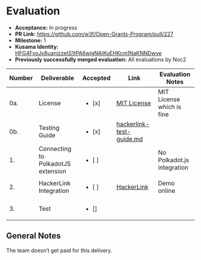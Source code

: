 # Evaluation

* **Acceptance:** In progress 
* **PR Link:** https://github.com/w3f/Open-Grants-Program/pull/227
* **Milestone:** 1
* **Kusama Identity:** [HFG4FvoJv8uanizzetS1tPA6wigNAiKuEHKcm1NaKNNDwve](https://polkascan.io/pre/kusama/account/HFG4FvoJv8uanizzetS1tPA6wigNAiKuEHKcm1NaKNNDwve)
* **Previously successfully merged evaluation:** All evaluations by Noc2

| Number | Deliverable | Accepted | Link | Evaluation Notes |
| ------------- | ------------- | ------------- | ------------- |------------- |
| 0a. | License | <ul><li>[x] </li></ul> | [MIT License](https://github.com/zhangjiannan/QFgrant/blob/main/LICENSE) |  MIT License which is fine  |
| 0b. | Testing Guide | <ul><li>[x] </li></ul> | [hackerlink-test-guide.md](https://github.com/zhangjiannan/QFgrant/blob/main/doc/hackerlink-test-guide.md) |  |
| 1. | Connecting to PolkadotJS extension | <ul><li>[ ] </li></ul> | | No Polkadot.js integration |
| 2. | HackerLink Integration | <ul><li>[ ] </li></ul> | [HackerLink](https://qf.tophacker.com/en/Grant?type=Polkadot) | Demo online |
| 3. | Test | <ul><li>[] </li></ul> |  |  |

## General Notes

The team doesn’t get paid for this delivery. 
